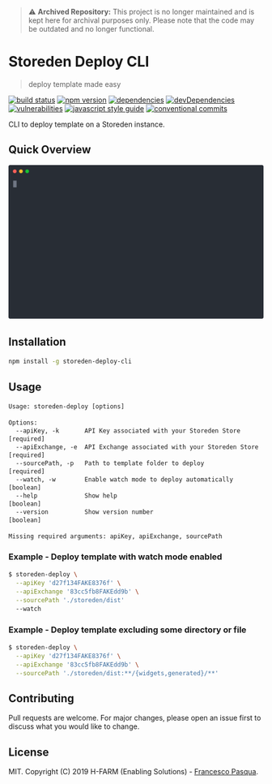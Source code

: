 > :warning: **Archived Repository:** This project is no longer maintained and is kept here for archival purposes only. Please note that the code may be outdated and no longer functional.

# Storeden Deploy CLI

> deploy template made easy

[![build status](https://travis-ci.com/cesconix/storeden-deploy-cli.svg)](https://travis-ci.com/cesconix/storeden-deploy-cli)
[![npm version](https://img.shields.io/npm/v/storeden-deploy-cli.svg)](https://www.npmjs.com/package/storeden-deploy-cli)
[![dependencies](https://img.shields.io/david/cesconix/storeden-deploy-cli.svg)](https://david-dm.org/cesconix/storeden-deploy-cli)
[![devDependencies](https://img.shields.io/david/dev/cesconix/storeden-deploy-cli.svg)](https://david-dm.org/cesconix/storeden-deploy-cli?type=dev)
[![vulnerabilities](https://snyk.io/test/github/cesconix/storeden-deploy-cli/badge.svg?targetFile=package.json)](https://snyk.io/test/github/cesconix/storeden-deploy-cli?targetFile=package.json)
[![javascript style guide](https://img.shields.io/badge/code_style-standard-brightgreen.svg)](https://standardjs.com)
[![conventional commits](https://img.shields.io/badge/Conventional%20Commits-1.0.0-yellow.svg)](https://conventionalcommits.org)

CLI to deploy template on a Storeden instance.

## Quick Overview

<img src="https://raw.githubusercontent.com/cesconix/storeden-deploy-cli/master/screencast.svg?sanitize=true" width='600'>

## Installation

```bash
npm install -g storeden-deploy-cli
```

## Usage

```
Usage: storeden-deploy [options]

Options:
  --apiKey, -k       API Key associated with your Storeden Store      [required]
  --apiExchange, -e  API Exchange associated with your Storeden Store [required]
  --sourcePath, -p   Path to template folder to deploy                [required]
  --watch, -w        Enable watch mode to deploy automatically         [boolean]
  --help             Show help                                         [boolean]
  --version          Show version number                               [boolean]

Missing required arguments: apiKey, apiExchange, sourcePath
```

### Example - Deploy template with watch mode enabled

```bash
$ storeden-deploy \
  --apiKey 'd27f134FAKE8376f' \
  --apiExchange '83cc5fb8FAKEdd9b' \
  --sourcePath './storeden/dist'
  --watch
```

### Example - Deploy template excluding some directory or file

```bash
$ storeden-deploy \
  --apiKey 'd27f134FAKE8376f' \
  --apiExchange '83cc5fb8FAKEdd9b' \
  --sourcePath './storeden/dist:**/{widgets,generated}/**'
```

## Contributing

Pull requests are welcome. For major changes, please open an issue first to discuss what you would like to change.

## License

MIT. Copyright (C) 2019 H-FARM (Enabling Solutions) - [Francesco Pasqua](mailto:francesco.pasqua@h-farm.com).
